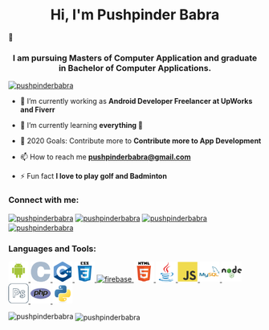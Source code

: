 <h1 align="center">Hi, I'm Pushpinder Babra</h1> 👋

<h3 align="center">I am pursuing Masters of Computer Application and graduate in Bachelor of Computer Applications.</h3>

<p align="left"> <a href="https://twitter.com/pushpinderbabra" target="blank"><img src="https://img.shields.io/twitter/follow/pushpinderbabra?logo=twitter&style=for-the-badge" alt="pushpinderbabra" /></a> </p>

- 🔭 I’m currently working as **Android Developer Freelancer at UpWorks and Fiverr**

- 🌱 I’m currently learning **everything 🤣**

- 🥅 2020 Goals: Contribute more to **Contribute more to App Development**

- 📫 How to reach me **pushpinderbabra@gmail.com**

- ⚡ Fun fact **I love to play golf and Badminton**

<h3 align="left">Connect with me:</h3>
<p align="left">
<a href="https://www.linkedin.com/in/pushpinder-babra-669b93207/?originalSubdomain=in" target="blank"><img align="center" src="https://raw.githubusercontent.com/rahuldkjain/github-profile-readme-generator/neutral-icons/src/images/icons/Social/twitter.svg" alt="pushpinderbabra" height="30" width="40" /></a>
<a href="https://www.linkedin.com/in/pushpinder-babra-669b93207/?originalSubdomain=in" target="blank"><img align="center" src="https://raw.githubusercontent.com/rahuldkjain/github-profile-readme-generator/neutral-icons/src/images/icons/Social/linked-in-alt.svg" alt="pushpinderbabra" height="30" width="40" /></a>
<a href="https://instagram.com/pushpinderbabra" target="blank"><img align="center" src="https://raw.githubusercontent.com/rahuldkjain/github-profile-readme-generator/neutral-icons/src/images/icons/Social/instagram.svg" alt="pushpinderbabra" height="30" width="40" /></a>
<a href="https://www.youtube.com/c/pushpinderbabra" target="blank"><img align="center" src="https://raw.githubusercontent.com/rahuldkjain/github-profile-readme-generator/neutral-icons/src/images/icons/Social/youtube.svg" alt="pushpinderbabra" height="30" width="40" /></a>
</p>

<h3 align="left">Languages and Tools:</h3>
<p align="left"> <a href="https://developer.android.com" target="_blank"> <img src="https://raw.githubusercontent.com/devicons/devicon/master/icons/android/android-original-wordmark.svg" alt="android" width="40" height="40"/> </a> <a href="https://www.cprogramming.com/" target="_blank"> <img src="https://raw.githubusercontent.com/devicons/devicon/master/icons/c/c-original.svg" alt="c" width="40" height="40"/> </a> <a href="https://www.w3schools.com/cpp/" target="_blank"> <img src="https://raw.githubusercontent.com/devicons/devicon/master/icons/cplusplus/cplusplus-original.svg" alt="cplusplus" width="40" height="40"/> </a> <a href="https://www.w3schools.com/css/" target="_blank"> <img src="https://raw.githubusercontent.com/devicons/devicon/master/icons/css3/css3-original-wordmark.svg" alt="css3" width="40" height="40"/> </a> <a href="https://firebase.google.com/" target="_blank"> <img src="https://www.vectorlogo.zone/logos/firebase/firebase-icon.svg" alt="firebase" width="40" height="40"/> </a> <a href="https://www.w3.org/html/" target="_blank"> <img src="https://raw.githubusercontent.com/devicons/devicon/master/icons/html5/html5-original-wordmark.svg" alt="html5" width="40" height="40"/> </a> <a href="https://www.java.com" target="_blank"> <img src="https://raw.githubusercontent.com/devicons/devicon/master/icons/java/java-original.svg" alt="java" width="40" height="40"/> </a> <a href="https://developer.mozilla.org/en-US/docs/Web/JavaScript" target="_blank"> <img src="https://raw.githubusercontent.com/devicons/devicon/master/icons/javascript/javascript-original.svg" alt="javascript" width="40" height="40"/> </a> <a href="https://www.mysql.com/" target="_blank"> <img src="https://raw.githubusercontent.com/devicons/devicon/master/icons/mysql/mysql-original-wordmark.svg" alt="mysql" width="40" height="40"/> </a> <a href="https://nodejs.org" target="_blank"> <img src="https://raw.githubusercontent.com/devicons/devicon/master/icons/nodejs/nodejs-original-wordmark.svg" alt="nodejs" width="40" height="40"/> </a> <a href="https://www.photoshop.com/en" target="_blank"> <img src="https://raw.githubusercontent.com/devicons/devicon/master/icons/photoshop/photoshop-line.svg" alt="photoshop" width="40" height="40"/> </a> <a href="https://www.php.net" target="_blank"> <img src="https://raw.githubusercontent.com/devicons/devicon/master/icons/php/php-original.svg" alt="php" width="40" height="40"/> </a> <a href="https://www.python.org" target="_blank"> <img src="https://raw.githubusercontent.com/devicons/devicon/master/icons/python/python-original.svg" alt="python" width="40" height="40"/> </a> </p>

<p><img align="left" src="https://github-readme-stats.vercel.app/api/top-langs?username=pushpinderbabra&show_icons=true&locale=en&layout=compact" alt="pushpinderbabra" /></p>

<p>&nbsp;<img align="center" src="https://github-readme-stats.vercel.app/api?username=pushpinderbabra&show_icons=true&locale=en" alt="pushpinderbabra" /></p>
